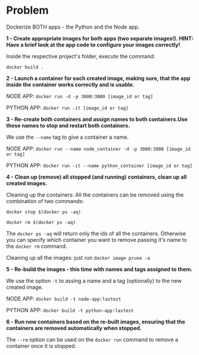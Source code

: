 # Problem

Dockerize BOTH apps - the Python and the Node app.

**1 - Create appropriate images for both apps (two separate images!). HINT: Have a brief look at the app code to configure your images correctly!**

Inside the respective project's folder, execute the command:

``docker build .``

**2 - Launch a container for each created image, making sure, that the app inside the container works correctly and is usable.**

NODE APP: ``docker run -d -p 3000:3000 [image_id or tag]``

PYTHON APP: ``docker run -it [image_id or tag]``

**3 - Re-create both containers and assign names to both containers.Use these names to stop and restart both containers.**

We use the ``--name`` tag to give a container a name.

NODE APP: ``docker run --name node_container -d -p 3000:3000 [image_id or tag]``

PYTHON APP: ``docker run -it --name python_container [image_id or tag]``

**4 - Clean up (remove) all stopped (and running) containers, clean up all created images.**

Cleaning up the containers: All the containers can be removed using the combination of two commands:

``docker stop $(docker ps -aq)``

``docker rm $(docker ps -aq)``

The ``docker ps -aq`` will return only the ids of all the containers. Otherwise you can specify which container you want to remove passing it's name to the ``docker rm`` command.

Cleaning up all the images: just run ``docker image prune -a``

**5 - Re-build the images - this time with names and tags assigned to them.**

We use the option ``-t`` to assing a name and a tag (optionally) to the new created image.

NODE APP: ``docker build -t node-app:lastest``

PYTHON APP: ``docker build -t python-app:lastest``

**6 - Run new containers based on the re-built images, ensuring that the containers are removed automatically when stopped.**

The ``--rm`` option can be used on the ``docker run`` command to remove a container once it is stopped.
